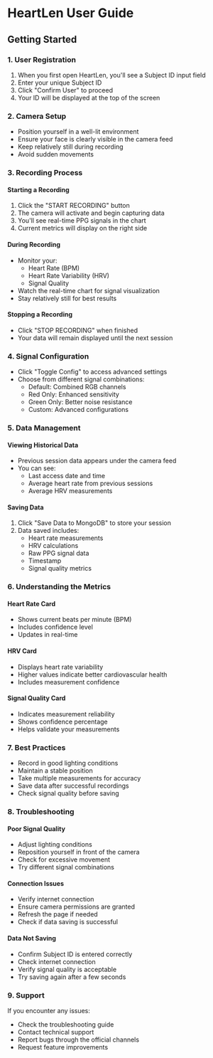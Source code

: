 # HeartLen User Guide

## Getting Started

### 1. User Registration
1. When you first open HeartLen, you'll see a Subject ID input field
2. Enter your unique Subject ID
3. Click "Confirm User" to proceed
4. Your ID will be displayed at the top of the screen

### 2. Camera Setup
- Position yourself in a well-lit environment
- Ensure your face is clearly visible in the camera feed
- Keep relatively still during recording
- Avoid sudden movements

### 3. Recording Process

#### Starting a Recording
1. Click the "START RECORDING" button
2. The camera will activate and begin capturing data
3. You'll see real-time PPG signals in the chart
4. Current metrics will display on the right side

#### During Recording
- Monitor your:
  - Heart Rate (BPM)
  - Heart Rate Variability (HRV)
  - Signal Quality
- Watch the real-time chart for signal visualization
- Stay relatively still for best results

#### Stopping a Recording
- Click "STOP RECORDING" when finished
- Your data will remain displayed until the next session

### 4. Signal Configuration
- Click "Toggle Config" to access advanced settings
- Choose from different signal combinations:
  - Default: Combined RGB channels
  - Red Only: Enhanced sensitivity
  - Green Only: Better noise resistance
  - Custom: Advanced configurations

### 5. Data Management

#### Viewing Historical Data
- Previous session data appears under the camera feed
- You can see:
  - Last access date and time
  - Average heart rate from previous sessions
  - Average HRV measurements

#### Saving Data
1. Click "Save Data to MongoDB" to store your session
2. Data saved includes:
   - Heart rate measurements
   - HRV calculations
   - Raw PPG signal data
   - Timestamp
   - Signal quality metrics

### 6. Understanding the Metrics

#### Heart Rate Card
- Shows current beats per minute (BPM)
- Includes confidence level
- Updates in real-time

#### HRV Card
- Displays heart rate variability
- Higher values indicate better cardiovascular health
- Includes measurement confidence

#### Signal Quality Card
- Indicates measurement reliability
- Shows confidence percentage
- Helps validate your measurements

### 7. Best Practices
- Record in good lighting conditions
- Maintain a stable position
- Take multiple measurements for accuracy
- Save data after successful recordings
- Check signal quality before saving

### 8. Troubleshooting

#### Poor Signal Quality
- Adjust lighting conditions
- Reposition yourself in front of the camera
- Check for excessive movement
- Try different signal combinations

#### Connection Issues
- Verify internet connection
- Ensure camera permissions are granted
- Refresh the page if needed
- Check if data saving is successful

#### Data Not Saving
- Confirm Subject ID is entered correctly
- Check internet connection
- Verify signal quality is acceptable
- Try saving again after a few seconds

### 9. Support
If you encounter any issues:
- Check the troubleshooting guide
- Contact technical support
- Report bugs through the official channels
- Request feature improvements
